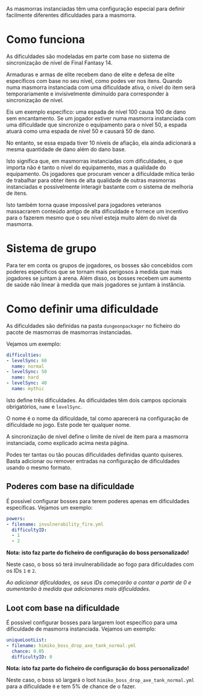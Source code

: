 As masmorras instanciadas têm uma configuração especial para definir facilmente diferentes dificuldades para a masmorra.

# Como funciona

As dificuldades são modeladas em parte com base no sistema de sincronização de nível de Final Fantasy 14.

Armaduras e armas de elite recebem dano de elite e defesa de elite específicos com base no seu nível, como podes ver nos
itens. Quando numa masmorra instanciada com uma dificuldade ativa, o nível do item será temporariamente e invisivelmente
diminuído para corresponder à sincronização de nível.

Eis um exemplo específico: uma espada de nível 100 causa 100 de dano sem encantamento. Se um jogador estiver numa
masmorra instanciada com uma dificuldade que sincronize o equipamento para o nível 50, a espada atuará como uma espada
de nível 50 e causará 50 de dano.

No entanto, se essa espada tiver 10 níveis de afiação, ela ainda adicionará a mesma quantidade de dano além do dano
base.

Isto significa que, em masmorras instanciadas com dificuldades, o que importa não é tanto o nível do equipamento, mas a
qualidade do equipamento. Os jogadores que procuram vencer a dificuldade mítica terão de trabalhar para obter itens de
alta qualidade de outras masmorras instanciadas e possivelmente interagir bastante com o sistema de melhoria de itens.

Isto também torna quase impossível para jogadores veteranos massacrarem conteúdo antigo de alta dificuldade e fornece um
incentivo para o fazerem mesmo que o seu nível esteja muito além do nível da masmorra.

# Sistema de grupo

Para ter em conta os grupos de jogadores, os bosses são concebidos com poderes específicos que se tornam mais perigosos
à medida que mais jogadores se juntam à arena. Além disso, os bosses recebem um aumento de saúde não linear à medida que
mais jogadores se juntam à instância.

# Como definir uma dificuldade

As dificuldades são definidas na pasta `dungeonpackager` no ficheiro do pacote de masmorras de masmorras instanciadas.

Vejamos um exemplo:

```yml
difficulties:
- levelSync: 60
  name: normal
- levelSync: 50
  name: hard
- levelSync: 40
  name: mythic
```

Isto define três dificuldades. As dificuldades têm dois campos opcionais obrigatórios, `name` e `levelSync`.

O nome é o nome da dificuldade, tal como aparecerá na configuração de dificuldade no jogo. Este pode ter qualquer nome.

A sincronização de nível define o limite de nível de item para a masmorra instanciada, como explicado acima nesta página.

Podes ter tantas ou tão poucas dificuldades definidas quanto quiseres. Basta adicionar ou remover entradas na
configuração de dificuldades usando o mesmo formato.

## Poderes com base na dificuldade

É possível configurar bosses para terem poderes apenas em dificuldades específicas. Vejamos um exemplo:

```yml
powers:
- filename: invulnerability_fire.yml
  difficultyID:
  - 1
  - 2
```

**Nota: isto faz parte do ficheiro de configuração do boss personalizado!**

Neste caso, o boss só terá invulnerabilidade ao fogo para dificuldades com os IDs `1` e `2`.

*Ao adicionar dificuldades, os seus IDs começarão a contar a partir de 0 e aumentarão à medida que adicionares mais
dificuldades.*

## Loot com base na dificuldade

É possível configurar bosses para largarem loot específico para uma dificuldade de masmorra instanciada. Vejamos um
exemplo:

```yml
uniqueLootList:
- filename: himiko_boss_drop_axe_tank_normal.yml
  chance: 0.05
  difficultyID: 0
```

**Nota: isto faz parte do ficheiro de configuração do boss personalizado!**

Neste caso, o boss só largará o loot `himiko_boss_drop_axe_tank_normal.yml` para a dificuldade `0` e tem 5% de chance de
o fazer.
